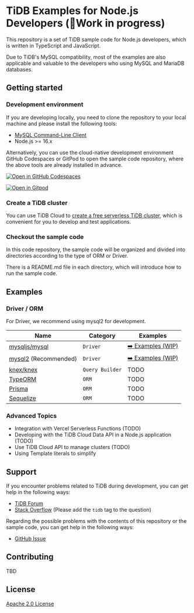 # TiDB Examples for Node.js Developers (👷Work in progress)

This repository is a set of TiDB sample code for Node.js developers, which is written in TypeScript and JavaScript.

Due to TiDB's MySQL compatibility, most of the examples are also applicable and valuable to the developers who using MySQL and MariaDB databases.

## Getting started

### Development environment

If you are developing locally, you need to clone the repository to your local machine and please install the following tools:

- [MySQL Command-Line Client](https://dev.mysql.com/doc/refman/8.0/en/mysql.html)
- Node.js >= 16.x

Alternatively, you can use the cloud-native development environment GitHub Codespaces or GitPod to open the sample code repository, where the above tools are already installed in advance. 

[![Open in GitHub Codespaces](https://github.com/codespaces/badge.svg)](https://codespaces.new/pingcap-inc/tidb-example-nodejs)

[![Open in Gitpod](https://gitpod.io/button/open-in-gitpod.svg)](https://gitpod.io/#https://github.com/pingcap-inc/tidb-example-nodejs)

### Create a TiDB cluster

You can use TiDB Cloud to [create a free serverless TiDB cluster](https://tidbcloud.com/free-trial?utm_source=github&utm_medium=referral&utm_campaign=developer-sample-code), which is convenient for you to develop and test applications.

### Checkout the sample code

In this code repository, the sample code will be organized and divided into directories according to the type of ORM or Driver. 

There is a README.md file in each directory, which will introduce how to run the sample code.

## Examples

### Driver / ORM

For Driver, we recommend using mysql2 for development.

| Name                                                             | Category        | Examples                           |
|------------------------------------------------------------------|-----------------|------------------------------------|
| [mysqljs/mysql](https://github.com/mysqljs/mysql)                | `Driver`        | [➡️ Examples (WIP)](./node_mysql)  |
| [mysql2](https://github.com/sidorares/node-mysql2) (Recommended) | `Driver`        | [➡️ Examples (WIP)](./node_mysql2) |
| [knex/knex](https://github.com/knex/knex)                        | `Query Builder` | TODO                               |                                
| [TypeORM](https://github.com/typeorm/typeorm)                    | `ORM`           | TODO                               |
| [Prisma](https://github.com/prisma/prisma)                       | `ORM`           | TODO                               |
| [Sequelize](https://github.com/sequelize/sequelize)              | `ORM`           | TODO                               |

### Advanced Topics

- Integration with Vercel Serverless Functions (TODO)
- Developing with the TiDB Cloud Data API in a Node.js application (TODO)
- Use TiDB Cloud API to manage clusters (TODO)
- Using Template literals to simplify 

## Support

If you encounter problems related to TiDB during development, you can get help in the following ways:

- [TiDB Forum](https://ask.pingcap.com/)
- [Stack Overflow](https://stackoverflow.com/questions/tagged/tidb) (Please add the `tidb` tag to the question)

Regarding the possible problems with the contents of this repository or the sample code, you can get help in the following ways:

- [GitHub Issue](https://github.com/pingcap-inc/tidb-example-nodejs/issues/new)

## Contributing

TBD

## License

[Apache 2.0 License](./LICENSE)